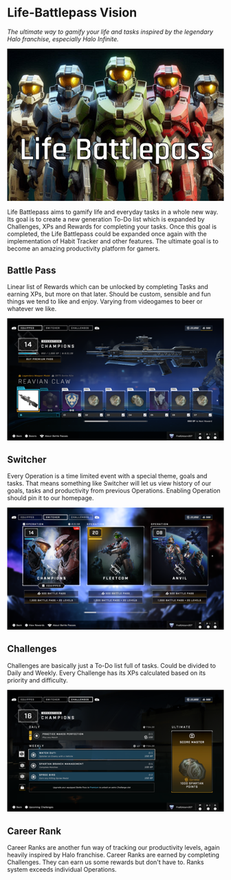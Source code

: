 
# Life-Battlepass Vision

*The ultimate way to gamify your life and tasks inspired by the legendary Halo franchise, especially Halo Infinite.*

![We'll make it! | Source: Microsoft Copilot](/readme/spartans-tit.png)

Life Battlepass aims to gamify life and everyday tasks in a whole new way. Its goal is to create a new generation To-Do list which is expanded by Challenges, XPs and Rewards for completing your tasks. Once this goal is completed, the Life Battlepass could be expanded once again with the implementation of Habit Tracker and other features. The ultimate goal is to become an amazing productivity platform for gamers.

## Battle Pass

Linear list of Rewards which can be unlocked by completing Tasks and earning XPs, but more on that later. Should be custom, sensible and fun things we tend to like and enjoy. Varying from videogames to beer or whatever we like. 

![Battle Pass/Operations in Halo Infinite | Source: Halo Infinite](/readme/pass.PNG)

## Switcher

Every Operation is a time limited event with a special theme, goals and tasks. That means something like Switcher will let us view history of our goals, tasks and productivity from previous Operations. Enabling Operation should pin it to our homepage.

![All the previous Operations and Passes | Source: Halo Infinite](/readme/switcher.PNG)

## Challenges

Challenges are basically just a To-Do list full of tasks. Could be divided to Daily and Weekly. Every Challenge has its XPs calculated based on its priority and difficulty.

![Challenges in Halo Infinite | Source: Halo Infinite](/readme/challenges.PNG)

## Career Rank

Career Ranks are another fun way of tracking our productivity levels, again heavily inspired by Halo franchise. Career Ranks are earned by completing Challenges. They can earn us some rewards but don't have to. Ranks system exceeds individual Operations.
